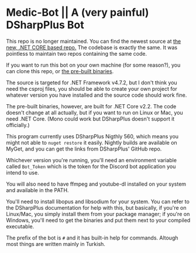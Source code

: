 # Medic-Bot || A (very painful) DSharpPlus Bot
This repo is no longer maintained. You can find the newest source at [the new, .NET CORE based repo.](https://github.com/Mmedic23/Medic-Bot_CORE) The codebase is exactly the same. It was pointless to maintain two repos containing the same code.

If you want to run this bot on your own machine (for some reason?), you can clone this repo, or [the pre-built binaries](https://github.com/Mmedic23/MedicBotCoreReleases).

The source is targeted for .NET Framework v4.7.2, but I don't think you need the csproj files, you should be able to create your own project for whatever version you have installed and the source code should work fine.

The pre-built binaries, however, are built for .NET Core v2.2. The code doesn't change at all actually, but if you want to run on Linux or Mac, you need .NET Core. (Mono could work but DSharpPlus doesn't support it officially.)

This program currently uses DSharpPlus Nigthly 560, which means you might not able to `nuget restore` it easily. Nightly builds are available on MyGet, and you can get the links from DSharpPlus' GitHub repo.

Whichever version you're running, you'll need an environment variable called `Bot_Token` which is the token for the Discord bot application you intend to use.

You will also need to have ffmpeg and youtube-dl installed on your system and available in the PATH.

You'll need to install libopus and libsodium for your system. You can refer to the DSharpPlus documentation for help with this, but basically, if you're on Linux/Mac, you simply install them from your package manager; if you're on Windows, you'll need to get the binaries and put them next to your compiled executable.

The prefix of the bot is `#` and it has built-in help for commands. Altough most things are written mainly in Turkish.
